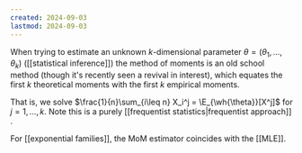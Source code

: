 ```yaml
---
created: 2024-09-03
lastmod: 2024-09-03
---
```

When trying to estimate an unknown $k$-dimensional parameter $\theta = (\theta_1,\dots,\theta_k)$ ([[statistical inference]]) the method of moments is an old school method (though it's recently seen a revival in interest), which equates the first $k$ theoretical moments with the first $k$ empirical moments. 

That is, we solve $\frac{1}{n}\sum_{i\leq n} X_i^j = \E_{\wh{\theta}}[X^j]$ for $j=1,\dots,k$. Note this is a purely [[frequentist statistics|frequentist approach]] . 

For [[exponential families]], the MoM estimator coincides with the [[MLE]]. 